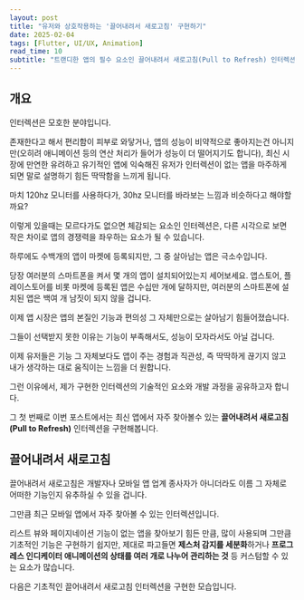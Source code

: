 ```yaml
---
layout: post
title: "유저와 상호작용하는 '끌어내려서 새로고침' 구현하기"
date: 2025-02-04
tags: [Flutter, UI/UX, Animation]
read_time: 10
subtitle: "트랜디한 앱의 필수 요소인 끌어내려서 새로고침(Pull to Refresh) 인터렉션을 유기적으로 구현해봅니다"
---
```


## 개요
인터렉션은 모호한 분야입니다.

존재한다고 해서 편리함이 피부로 와닿거나, 앱의 성능이 비약적으로 좋아지는건 아니지만(오히려 애니메이션 등의 연산 처리가 들어가 성능이 더 떨어지기도 합니다),
최신 시장에 만연한 유려하고 유기적인 앱에 익숙해진 유저가 인터렉션이 없는 앱을 마주하게 되면 말로 설명하기 힘든 딱딱함을 느끼게 됩니다.

마치 120hz 모니터를 사용하다가, 30hz 모니터를 바라보는 느낌과 비슷하다고 해야할까요? 

이렇게 있을때는 모르다가도 없으면 체감되는 요소인 인터렉션은, 다른 시각으로 보면 작은 차이로 앱의 경쟁력을 좌우하는 요소가 될 수 있습니다.

하루에도 수백개의 앱이 마켓에 등록되지만, 그 중 살아남는 앱은 극소수입니다.

당장 여러분의 스마트폰을 켜서 몇 개의 앱이 설치되어있는지 세어보세요. 앱스토어, 플레이스토어를 비롯 마켓에 등록된 앱은 수십만 개에 달하지만, 여러분의 스마트폰에 설치된 앱은 백여 개 남짓이 되지 않을 겁니다.

이제 앱 시장은 앱의 본질인 기능과 편의성 그 자체만으로는 살아남기 힘들어졌습니다.

그들이 선택받지 못한 이유는 기능이 부족해서도, 성능이 모자라서도 아닐 겁니다.

이제 유저들은 기능 그 자체보다도 앱이 주는 경험과 직관성, 즉 딱딱하게 끊기지 않고 내가 생각하는 대로 움직이는 느낌을 더 원합니다.

그런 이유에서, 제가 구현한 인터렉션의 기술적인 요소와 개발 과정을 공유하고자 합니다.

그 첫 번째로 이번 포스트에서는 최신 앱에서 자주 찾아볼수 있는 **끌어내려서 새로고침(Pull to Refresh)** 인터렉션을 구현해봅니다.

## 끌어내려서 새로고침

끌어내려서 새로고침은 개발자나 모바일 앱 업계 종사자가 아니더라도 이름 그 자체로 어떠한 기능인지 유추하실 수 있을 겁니다.

그만큼 최근 모바일 앱에서 자주 찾아볼 수 있는 인터렉션입니다.

리스트 뷰와 페이지네이션 기능이 없는 앱을 찾아보기 힘든 만큼, 많이 사용되며 그만큼 기초적인 기능은 구현하기 쉽지만, 제대로 파고들면 **제스처 감지를 세분화**하거나 **프로그레스 인디케이터 애니메이션의 상태를 여러 개로 나누어 관리하는 것** 등 커스텀할 수 있는 요소가 많습니다.

다음은 기초적인 끌어내려서 새로고침 인터렉션을 구현한 모습입니다.





